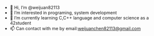 - 👋 Hi, I’m @weijuan82113
- 👀 I’m interested in programing, system development
- 🌱 I’m currently learning C,C++ language and computer science as a 42student
- 📫 Can contact with me by email:weijuanchen82113@gmail.com

